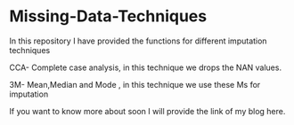 # Missing-Data-Techniques
In this repository I have provided the functions for different imputation techniques 

CCA- Complete case analysis, in this technique we drops the NAN values.

3M- Mean,Median and Mode , in this technique we use these Ms for imputation

If you want to know more about soon I will provide the link of my blog here.
